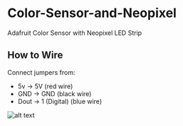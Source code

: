 # Color-Sensor-and-Neopixel
Adafruit Color Sensor with Neopixel LED Strip 

## How to Wire

Connect jumpers from:
* 5v -> 5V (red wire)
* GND -> GND (black wire)
* Dout -> 1 (Digital) (blue wire)


![alt text](https://code.nikiselken.com/img/LEDstrip_Uno.png "Wiring Diagram")

